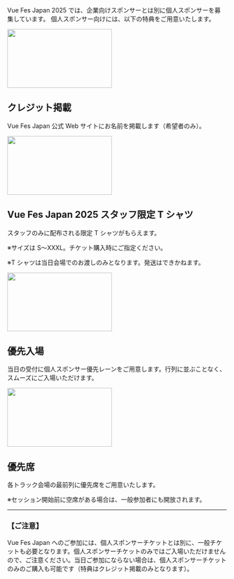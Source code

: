 Vue Fes Japan 2025 では、企業向けスポンサーとは別に個人スポンサーを募集しています。 個人スポンサー向けには、以下の特典をご用意いたします。

<div class="individual-sponsor-list">
  <div class="individual-sponsor-item">
    <img
      src="/images/ticket/ticket-personal_sponsor_1.png"
      width="240"
      height="135"
      alt=""
    />
    <div class="individual-sponsor-description">
      <h2>クレジット掲載</h2>
      <p>
        Vue Fes Japan 公式 Web サイトにお名前を掲載します（希望者のみ）。
      </p>
    </div>
  </div>

  <div class="individual-sponsor-item">
    <img
      src="/images/ticket/ticket-personal_sponsor_2.png"
      width="240"
      height="135"
      alt=""
    />
    <div class="individual-sponsor-description">
      <h2>Vue Fes Japan 2025 スタッフ限定 T シャツ</h2>
      <p>スタッフのみに配布される限定 T シャツがもらえます。</p>
      <p class="individual-sponsor-attention">
        ※サイズは S～XXXL。チケット購入時にご指定ください。
      </p>
      <p class="individual-sponsor-attention">
        ※T シャツは当日会場でのお渡しのみとなります。発送はできかねます。
      </p>
    </div>
  </div>

  <div class="individual-sponsor-item">
    <img
      src="/images/ticket/ticket-personal_sponsor_3.png"
      width="240"
      height="135"
      alt=""
    />
    <div class="individual-sponsor-description">
      <h2>優先入場</h2>
      <p>
        当日の受付に個人スポンサー優先レーンをご用意します。行列に並ぶことなく、スムーズにご入場いただけます。
      </p>
    </div>
  </div>

  <div class="individual-sponsor-item">
    <img
      src="/images/ticket/ticket-personal_sponsor_4.png"
      width="240"
      height="135"
      alt=""
    />
    <div class="individual-sponsor-description">
      <h2>優先席</h2>
      <p>各トラック会場の最前列に優先席をご用意いたします。</p>
      <p>
        <span class="individual-sponsor-attention"
          >※セッション開始前に空席がある場合は、一般参加者にも開放されます。</span
        >
      </p>
    </div>
  </div>
</div>

<hr class="individual-sponsor-divider" />

### 【ご注意】

Vue Fes Japan へのご参加には、個人スポンサーチケットとは別に、一般チケットも必要となります。個人スポンサーチケットのみではご入場いただけませんので、ご注意ください。当日ご参加にならない場合は、個人スポンサーチケットのみのご購入も可能です（特典はクレジット掲載のみとなります）。
